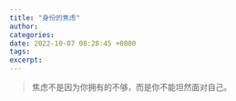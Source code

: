 ```yaml
---
title: "身份的焦虑"
author: 
categories: 
date: 2022-10-07 08:28:45 +0800
tags: 
excerpt: 
---
```


>焦虑不是因为你拥有的不够，而是你不能坦然面对自己。










